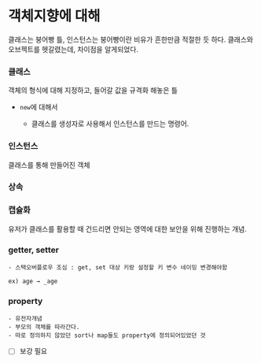 # 객체지향에 대해

클래스는 붕어빵 틀, 인스턴스는 붕어빵이란 비유가 흔한만큼 적절한 듯 하다. 클래스와 오브젝트를 헷갈렸는데, 차이점을 알게되었다.

### 클래스

객체의 형식에 대해 지정하고, 들어갈 값을 규격화 해놓은 틀

- `new`에 대해서

  - 클래스를 생성자로 사용해서 인스턴스를 만드는 명령어.

### 인스턴스

클래스를 통해 만들어진 객체

### 상속

### 캡슐화

유저가 클래스를 활용할 때 건드리면 안되는 영역에 대한 보안을 위해 진행하는 개념.

### getter, setter

    - 스택오버플로우 조심 : get, set 대상 키랑 설정할 키 변수 네이밍 변경해야함

    ex) age → _age

### property

    - 유전자개념
    - 부모의 객체를 따라간다.
    - 따로 정의하지 않았던 sort나 map들도 property에 정의되어있었던 것

- [ ] 보강 필요
